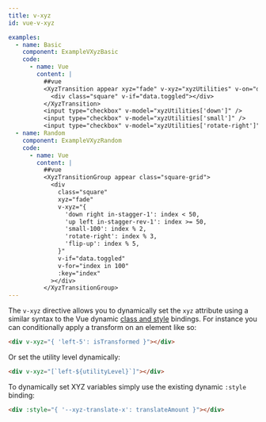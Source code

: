 ```yaml
---
title: v-xyz
id: vue-v-xyz

examples:
  - name: Basic
    component: ExampleVXyzBasic
    code:
      - name: Vue
        content: |
          ##vue
          <XyzTransition appear xyz="fade" v-xyz="xyzUtilities" v-on="data.listeners">
            <div class="square" v-if="data.toggled"></div>
          </XyzTransition>
          <input type="checkbox" v-model="xyzUtilities['down']" />
          <input type="checkbox" v-model="xyzUtilities['small']" />
          <input type="checkbox" v-model="xyzUtilities['rotate-right']" />
  - name: Random
    component: ExampleVXyzRandom
    code:
      - name: Vue
        content: |
          ##vue
          <XyzTransitionGroup appear class="square-grid">
            <div
              class="square"
              xyz="fade"
              v-xyz="{
                'down right in-stagger-1': index < 50,
                'up left in-stagger-rev-1': index >= 50,
                'small-100': index % 2,
                'rotate-right': index % 3,
                'flip-up': index % 5,
              }"
              v-if="data.toggled"
              v-for="index in 100"
              :key="index"
            ></div>
          </XyzTransitionGroup>
---
```


The `v-xyz` directive allows you to dynamically set the `xyz` attribute using a similar syntax to the Vue dynamic [class and style](https://vuejs.org/v2/guide/class-and-style.html) bindings. For instance you can conditionally apply a transform on an element like so:

```html
<div v-xyz="{ 'left-5': isTransformed }"></div>
```

Or set the utility level dynamically:

```html
<div v-xyz="[`left-${utilityLevel}`]"></div>
```

To dynamically set XYZ variables simply use the existing dynamic `:style` binding:

```html
<div :style="{ '--xyz-translate-x': translateAmount }"></div>
```